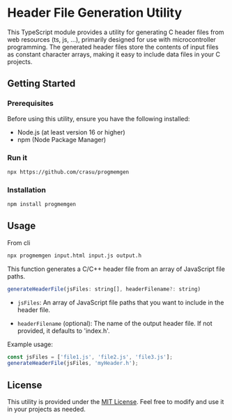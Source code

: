 # Header File Generation Utility

This TypeScript module provides a utility for generating C header files from web resources (ts, js, ...), primarily designed for use with microcontroller programming. The generated header files store the contents of input files as constant character arrays, making it easy to include data files in your C projects.

## Getting Started

### Prerequisites

Before using this utility, ensure you have the following installed:

-   Node.js (at least version 16 or higher)
-   npm (Node Package Manager)

### Run it

```bash
npx https://github.com/crasu/progmemgen
```

### Installation

```bash
npm install progmemgen
```

## Usage

From cli

```bash
npx progmemgen input.html input.js output.h
```

This function generates a C/C++ header file from an array of JavaScript file paths.

```javascript
generateHeaderFile(jsFiles: string[], headerFilename?: string)
```

-   `jsFiles`: An array of JavaScript file paths that you want to include in the header file.

-   `headerFilename` (optional): The name of the output header file. If not provided, it defaults to 'index.h'.

Example usage:

```javascript
const jsFiles = ['file1.js', 'file2.js', 'file3.js'];
generateHeaderFile(jsFiles, 'myHeader.h');
```

## License

This utility is provided under the [MIT License](LICENSE). Feel free to modify and use it in your projects as needed.
